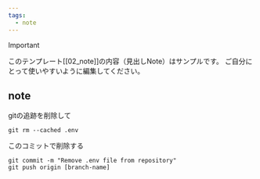 ```yaml
---
tags:
  - note
---
```

> [!IMPORTANT]
> このテンプレート[[02_note]]の内容（見出しNote）はサンプルです。
> ご自分にとって使いやすいように編集してください。

## note

gitの追跡を削除して
```
git rm --cached .env
```

このコミットで削除する
```
git commit -m "Remove .env file from repository"
git push origin [branch-name]
```